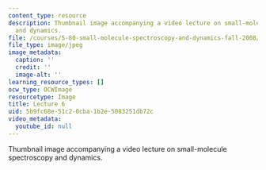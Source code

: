 ```yaml
---
content_type: resource
description: Thumbnail image accompanying a video lecture on small-molecule spectroscopy
  and dynamics.
file: /courses/5-80-small-molecule-spectroscopy-and-dynamics-fall-2008/5b9fc68e51c20cba1b2e5083251db72c_mit5_80f08lec6_th.jpg
file_type: image/jpeg
image_metadata:
  caption: ''
  credit: ''
  image-alt: ''
learning_resource_types: []
ocw_type: OCWImage
resourcetype: Image
title: Lecture 6
uid: 5b9fc68e-51c2-0cba-1b2e-5083251db72c
video_metadata:
  youtube_id: null
---
```

Thumbnail image accompanying a video lecture on small-molecule spectroscopy and dynamics.

